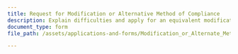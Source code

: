 ```yaml
---
title: Request for Modification or Alternative Method of Compliance
description: Explain difficulties and apply for an equivalent modification.
document_type: form
file_path: /assets/applications-and-forms/Modification_or_Alternate_Method_of_Compliance.pdf

---
```

